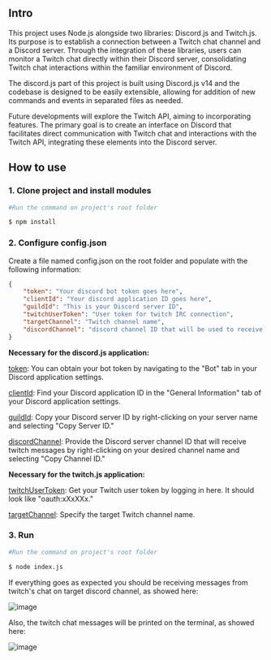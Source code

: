 ## Intro

This project uses Node.js alongside two libraries: Discord.js and Twitch.js. Its purpose is to establish a connection between a Twitch chat channel and a Discord server. Through the integration of these libraries, users can monitor a Twitch chat directly within their Discord server, consolidating Twitch chat interactions within the familiar environment of Discord. 

The discord.js part of this project is built using Discord.js v14 and the codebase is designed to be easily extensible, allowing for addition of new commands and events in separated files as needed.

Future developments will explore the Twitch API, aiming to incorporating features. The primary goal is to create an interface on Discord that facilitates direct communication with Twitch chat and interactions with the Twitch API, integrating these elements into the Discord server.

## How to use

### 1. Clone project and install modules

```bash
#Run the command on project's root folder

$ npm install
```

### 2. Configure config.json

Create a file named config.json on the root folder and populate with the following information:

```json
{	
	"token": "Your discord bot token goes here",
	"clientId": "Your discord application ID goes here",
	"guildId": "This is your Discord server ID",
	"twitchUserToken": "User token for twitch IRC connection",
	"targetChannel": "Twitch channel name",
	"discordChannel": "discord channel ID that will be used to receive twitch chat messages"
}
```

**Necessary for the discord.js application:**


[token](https://i.imgur.com/grBBTIy.png): You can obtain your bot token by navigating to the "Bot" tab in your Discord application settings. 

[clientId](https://i.imgur.com/u67WoGq.png): Find your Discord application ID in the "General Information" tab of your Discord application settings. 

[guildId](https://i.imgur.com/qKGsMnX.mp4): Copy your Discord server ID by right-clicking on your server name and selecting "Copy Server ID."

[discordChannel](https://i.imgur.com/6fSVSN1.mp4): Provide the Discord server channel ID that will receive twitch messages by right-clicking on your desired channel name and selecting "Copy Channel ID."


**Necessary for the twitch.js application:**


[twitchUserToken](https://twitchapps.com/tmi/): Get your Twitch user token by logging in here. It should look like "oauth:xXxXXx."

[targetChannel](https://i.imgur.com/UjIKXM1): Specify the target Twitch channel name.


### 3. Run

```bash
#Run the command on project's root folder

$ node index.js
```

If everything goes as expected you should be receiving messages from twitch's chat on target discord channel, as showed here:

![image](https://github.com/bianchi-ed/Twitch-chat-for-Discord/assets/134458207/04d5dd92-9a5f-4af3-960f-a395ca0b8a05)

Also, the twitch chat messages will be printed on the terminal, as showed here:

![image](https://github.com/bianchi-ed/Twitch-chat-for-Discord/assets/134458207/fac5cf36-1a66-461f-87f1-4531a9fda57e)



